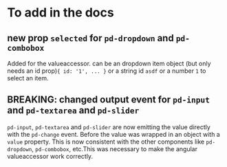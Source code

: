 # To add in the docs

## new prop `selected` for `pd-dropdown` and `pd-combobox`

Added for the valueaccessor. can be an dropdown item object (but only needs an id prop)`{ id: '1', ... }` or a string id `asdf` or a number `1` to select an item.

## BREAKING: changed output event for `pd-input` and `pd-textarea` and `pd-slider`

`pd-input`, `pd-textarea` and `pd-slider` are now emitting the value directly with the `pd-change` event. Before the value was wrapped in an object with a `value` property. This is now consistent with the other components like `pd-dropdown`, `pd-combobox`, etc.This was necessary to make the angular valueaccessor work correctly.
